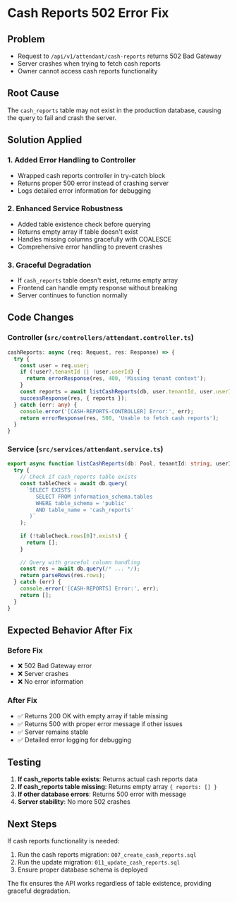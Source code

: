 # Cash Reports 502 Error Fix

## Problem
- Request to `/api/v1/attendant/cash-reports` returns 502 Bad Gateway
- Server crashes when trying to fetch cash reports
- Owner cannot access cash reports functionality

## Root Cause
The `cash_reports` table may not exist in the production database, causing the query to fail and crash the server.

## Solution Applied

### 1. Added Error Handling to Controller
- Wrapped cash reports controller in try-catch block
- Returns proper 500 error instead of crashing server
- Logs detailed error information for debugging

### 2. Enhanced Service Robustness
- Added table existence check before querying
- Returns empty array if table doesn't exist
- Handles missing columns gracefully with COALESCE
- Comprehensive error handling to prevent crashes

### 3. Graceful Degradation
- If `cash_reports` table doesn't exist, returns empty array
- Frontend can handle empty response without breaking
- Server continues to function normally

## Code Changes

### Controller (`src/controllers/attendant.controller.ts`)
```typescript
cashReports: async (req: Request, res: Response) => {
  try {
    const user = req.user;
    if (!user?.tenantId || !user.userId) {
      return errorResponse(res, 400, 'Missing tenant context');
    }
    const reports = await listCashReports(db, user.tenantId, user.userId);
    successResponse(res, { reports });
  } catch (err: any) {
    console.error('[CASH-REPORTS-CONTROLLER] Error:', err);
    return errorResponse(res, 500, 'Unable to fetch cash reports');
  }
}
```

### Service (`src/services/attendant.service.ts`)
```typescript
export async function listCashReports(db: Pool, tenantId: string, userId: string) {
  try {
    // Check if cash_reports table exists
    const tableCheck = await db.query(
      `SELECT EXISTS (
         SELECT FROM information_schema.tables 
         WHERE table_schema = 'public' 
         AND table_name = 'cash_reports'
       )`
    );
    
    if (!tableCheck.rows[0]?.exists) {
      return [];
    }
    
    // Query with graceful column handling
    const res = await db.query(/* ... */);
    return parseRows(res.rows);
  } catch (err) {
    console.error('[CASH-REPORTS] Error:', err);
    return [];
  }
}
```

## Expected Behavior After Fix

### Before Fix
- ❌ 502 Bad Gateway error
- ❌ Server crashes
- ❌ No error information

### After Fix
- ✅ Returns 200 OK with empty array if table missing
- ✅ Returns 500 with proper error message if other issues
- ✅ Server remains stable
- ✅ Detailed error logging for debugging

## Testing

1. **If cash_reports table exists**: Returns actual cash reports data
2. **If cash_reports table missing**: Returns empty array `{ reports: [] }`
3. **If other database errors**: Returns 500 error with message
4. **Server stability**: No more 502 crashes

## Next Steps

If cash reports functionality is needed:
1. Run the cash reports migration: `007_create_cash_reports.sql`
2. Run the update migration: `011_update_cash_reports.sql`
3. Ensure proper database schema is deployed

The fix ensures the API works regardless of table existence, providing graceful degradation.